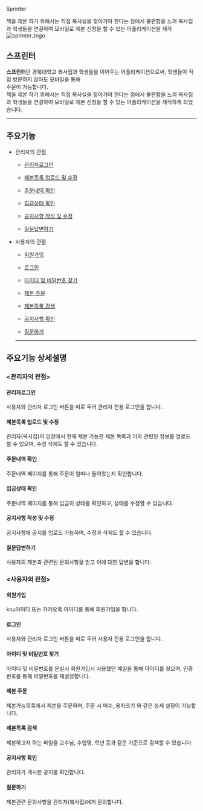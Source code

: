 Sprinter

책을 제본 하기 위해서는 직접 복사실을 찾아가야 한다는 점에서
불편함을 느껴 복사집과 학생들을 연결하여 
모바일로 제본 신청을 할 수 있는 어플리케이션을 제작
![sprinter_logo](https://user-images.githubusercontent.com/48755699/80292823-8f75e800-8794-11ea-810d-10ab4abebf27.jpg)

## 스프린터

**스프린터**란 경북대학교 복사집과 학생들을 이어주는 어플리케이션으로써, 학생들이 직접 방문하지 않아도 모바일을 통해       
주문이 가능합니다.      
책을 제본 하기 위해서는 직접 복사실을 찾아가야 한다는 점에서
불편함을 느껴 복사집과 학생들을 연결하여 
모바일로 제본 신청을 할 수 있는 어플리케이션을 제작하게 되었습니다.

---


## 주요기능

* 관리자의 관점
  
  * [관리자로그인](#관리자로그인)
  
  * [제본목록 업로드 및 수정](#제본목록-업로드-및-수정)
  * [주문내역 확인](#주문내역-확인)
  * [입금상태 확인](#입금상태-확인)
  * [공지사항 작성 및 수정](#공지사항-작성-및-수정)
  * [질문답변하기](#질문답변하기)
  
  
  
* 사용자의 관점

  * [회원가입](#회원가입)
  
  * [로그인](#로그인)
  * [아이디 및 비밀번호 찾기](#아이디-및-비밀번호-찾기)
  * [제본 주문](#제본-주문)
  * [제본목록 검색](#제본목록-검색)
  * [공지사항 확인](#공지사항-확인)
  * [질문하기](#질문하기)
  
  ---
  
## 주요기능 상세설명
  
### <관리자의 관점>
#### 관리자로그인
사용자와 관리자 로그인 버튼을 따로 두어 관리자 전용 로그인을 합니다.

#### 제본목록 업로드 및 수정
관리자(복사집)의 입장에서 현재 제본 가능한 제본 목록과 이와 관련된 정보를 업로드 할 수 있으며, 수정 삭제도 할 수 있습니다.

#### 주문내역 확인
주문내역 페이지를 통해 주문이 얼마나 들어왔는지 확인합니다.

#### 입금상태 확인
주문내역 페이지를 통해 입금이 상태를 확인하고, 상태를 수정할 수 있습니다.


#### 공지사항 작성 및 수정
공지사항에 공지를 업로드 가능하며, 수정과 삭제도 할 수 있습니다.

#### 질문답변하기
사용자의 제본과 관련된 문의사항을 받고 이에 대한 답변을 합니다.


### <사용자의 관점>

#### 회원가입
knu아이디 또는 카카오톡 아이디를 통해 회원가입을 합니다.
#### 로그인
사용자와 관리자 로그인 버튼을 따로 두어 사용자 전용 로그인을 합니다.
#### 아이디 및 비밀번호 찾기
아이디 및 비밀번호를 분실시 회원가입시 사용했던 메일을 통해 아이디를 찾으며, 인증번호를 통해 비밀번호를 재설정합니다.
#### 제본 주문
제본가능목록에서 제본을 주문하며, 주문 시 매수, 용지크기 와 같은 상세 설정이 가능합니다.
#### 제본목록 검색
제본하고자 하는 파일을 교수님, 수업명, 학년 등과 같은 기준으로 검색할 수 있습니다. 
#### 공지사항 확인
관리자가 게시한 공지를 확인합니다.
#### 질문하기
제본관련 문의사항을 관리자(복사집)에게 문의합니다.
